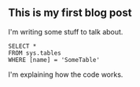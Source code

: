 ## This is my first blog post

I'm writing some stuff to talk about.

 ```tsql
 SELECT *
 FROM sys.tables
 WHERE [name] = 'SomeTable'
 ```

I'm explaining how the code works.
